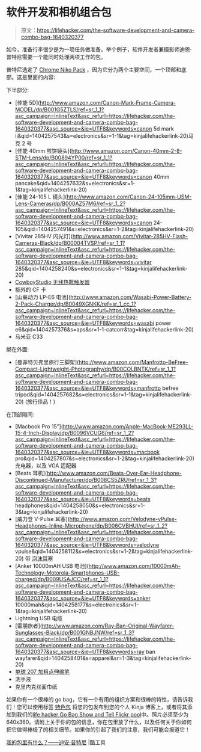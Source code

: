 # 软件开发和相机组合包

> 原文：<https://lifehacker.com/the-software-development-and-camera-combo-bag-1640320377>

如今，准备行李很少是为一项任务做准备。举个例子，软件开发者兼摄影师迪恩·普特尼需要一个能同时处理两项工作的包。



普特尼选定了 [Chrome Niko Pack](http://www.amazon.com/Chrome-Niko-Pack-Black-Size/dp/B00AZHCCHC/?asc_campaign=InlineText&asc_refurl=https://lifehacker.com/the-software-development-and-camera-combo-bag-1640320377&asc_source=&tag=kinjalifehackerlink-20) ，因为它分为两个主要空间，一个顶部和底部。这是里面的内容:

下半部分:

*   [佳能 5D](http://www.amazon.com/Canon-Mark-Frame-Camera-MODEL/dp/B001G5ZTLS/ref=sr_1_1?asc_campaign=InlineText&asc_refurl=https://lifehacker.com/the-software-development-and-camera-combo-bag-1640320377&asc_source=&ie=UTF8&keywords=canon 5d mark ii&qid=1404257543&s=electronics&sr=1-1&tag=kinjalifehackerlink-20)马克 2 号
*   [佳能 40mm 煎饼镜头](http://www.amazon.com/Canon-40mm-2-8-STM-Lens/dp/B00894YP00/ref=sr_1_1?asc_campaign=InlineText&asc_refurl=https://lifehacker.com/the-software-development-and-camera-combo-bag-1640320377&asc_source=&ie=UTF8&keywords=canon 40mm pancake&qid=1404257632&s=electronics&sr=1-1&tag=kinjalifehackerlink-20)
*   [佳能 24-105 L 镜头](http://www.amazon.com/Canon-24-105mm-USM-Lens-Cameras/dp/B000AZ57M6/ref=sr_1_2?asc_campaign=InlineText&asc_refurl=https://lifehacker.com/the-software-development-and-camera-combo-bag-1640320377&asc_source=&ie=UTF8&keywords=canon 24-105&qid=1404257491&s=electronics&sr=1-2&tag=kinjalifehackerlink-20)
*   [Vivitar 285HV 闪光灯](http://www.amazon.com/Vivitar-285HV-Flash-Cameras-Black/dp/B00004TVSP/ref=sr_1_1?asc_campaign=InlineText&asc_refurl=https://lifehacker.com/the-software-development-and-camera-combo-bag-1640320377&asc_source=&ie=UTF8&keywords=vivitar 285&qid=1404258240&s=electronics&sr=1-1&tag=kinjalifehackerlink-20)
*   [CowboyStudio 无线热靴触发器](http://www.amazon.com/gp/product/B002W3IXZW/ref=oh_details_o06_s00_i01?asc_campaign=InlineText&asc_refurl=https://lifehacker.com/the-software-development-and-camera-combo-bag-1640320377&asc_source=&ie=UTF8&psc=1&tag=kinjalifehackerlink-20)
*   额外的 CF 卡
*   [山葵动力 LP-E6 电池](http://www.amazon.com/Wasabi-Power-Battery-2-Pack-Charger/dp/B0049XGNKK/ref=sr_1_cc_1?asc_campaign=InlineText&asc_refurl=https://lifehacker.com/the-software-development-and-camera-combo-bag-1640320377&asc_source=&ie=UTF8&keywords=wasabi power e6&qid=1404257376&s=aps&sr=1-1-catcorr&tag=kinjalifehackerlink-20)
*   马米亚 C33

绑在外面:

*   [曼菲特贝弗里旅行三脚架](http://www.amazon.com/Manfrotto-BeFree-Compact-Lightweight-Photography/dp/B00COLBNTK/ref=sr_1_1?asc_campaign=InlineText&asc_refurl=https://lifehacker.com/the-software-development-and-camera-combo-bag-1640320377&asc_source=&ie=UTF8&keywords=manfrotto befree tripod&qid=1404257682&s=electronics&sr=1-1&tag=kinjalifehackerlink-20) (旅行佳品！)

在顶部隔间:

*   [Macbook Pro 15”](http://www.amazon.com/Apple-MacBook-ME293LL-15-4-Inch-Display/dp/B0096VCUG6/ref=sr_1_2?asc_campaign=InlineText&asc_refurl=https://lifehacker.com/the-software-development-and-camera-combo-bag-1640320377&asc_source=&ie=UTF8&keywords=macbook pro&qid=1404257807&s=electronics&sr=1-2&tag=kinjalifehackerlink-20)充电器，以及 VGA 适配器
*   [Beats 耳机](http://www.amazon.com/Beats-Over-Ear-Headphone-Discontinued-Manufacturer/dp/B008CS5ZRU/ref=sr_1_3?asc_campaign=InlineText&asc_refurl=https://lifehacker.com/the-software-development-and-camera-combo-bag-1640320377&asc_source=&ie=UTF8&keywords=beats headphones&qid=1404258050&s=electronics&sr=1-3&tag=kinjalifehackerlink-20)
*   [威力登 V-Pulse 耳塞](http://www.amazon.com/Velodyne-vPulse-Headphones-Inline-Microphone/dp/B006CVBHUI/ref=sr_1_2?asc_campaign=InlineText&asc_refurl=https://lifehacker.com/the-software-development-and-camera-combo-bag-1640320377&asc_source=&ie=UTF8&keywords=velodyne vpulse&qid=1404258112&s=electronics&sr=1-2&tag=kinjalifehackerlink-20) 带 [泡沫耳塞](http://www.amazon.com/Comply-T-400-Isolation-Earphone-Pairs/dp/B004HKIAFG/ref=pd_bxgy_e_img_y?asc_campaign=InlineText&asc_refurl=https://lifehacker.com/the-software-development-and-camera-combo-bag-1640320377&asc_source=&tag=kinjalifehackerlink-20)
*   [Anker 10000mAH USB 电池](http://www.amazon.com/10000mAh-Technology-Motorola-Smartphones-USB-charged/dp/B009USAJCC/ref=sr_1_1?asc_campaign=InlineText&asc_refurl=https://lifehacker.com/the-software-development-and-camera-combo-bag-1640320377&asc_source=&ie=UTF8&keywords=anker 10000mah&qid=1404258177&s=electronics&sr=1-1&tag=kinjalifehackerlink-20)
*   Lightning USB 电缆
*   [雷朋旅者](http://www.amazon.com/Ray-Ban-Original-Wayfarer-Sunglasses-Black/dp/B001GNBJNW/ref=sr_1_3?asc_campaign=InlineText&asc_refurl=https://lifehacker.com/the-software-development-and-camera-combo-bag-1640320377&asc_source=&ie=UTF8&keywords=ray ban wayfarer&qid=1404258401&s=apparel&sr=1-3&tag=kinjalifehackerlink-20)
*   [单球 207 加粗点伸缩笔](http://www.amazon.com/gp/product/B005HNZ5T6/ref=oh_details_o08_s00_i00?asc_campaign=InlineText&asc_refurl=https://lifehacker.com/the-software-development-and-camera-combo-bag-1640320377&asc_source=&ie=UTF8&psc=1&tag=kinjalifehackerlink-20)
*   洗手液
*   克里内克丝面巾纸

如果你有一个很棒的 go bag，它有一个有用的组织方案和很棒的特性，请告诉我们！您可以使用标签 [特色包](http://kinja.com/tag/featured-bag) 将您的包发布到您的个人 Kinja 博客上，或者将其添加到我们的[life hacker Go Bag Show and Tell Flickr pool](http://www.flickr.com/groups/2301352@N21)中。照片必须至少为 640x360。请附上关于你的包的信息，你在包里放了什么，以及任何关于你如何把它做得棒极了的相关细节。如果你的引起了我们的注意，我们可能会报道它！

[我的包里有什么？——迪安·普特尼](http://kk.org/cooltools/archives/22089) |酷工具